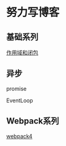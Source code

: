 # 努力写博客

## 基础系列
[作用域和闭包](https://github.com/Vc-great/Blog/issues/1)


## 异步

promise

EventLoop

## Webpack系列

[webpack4](https://github.com/Vc-great/Blog/issues/1)

